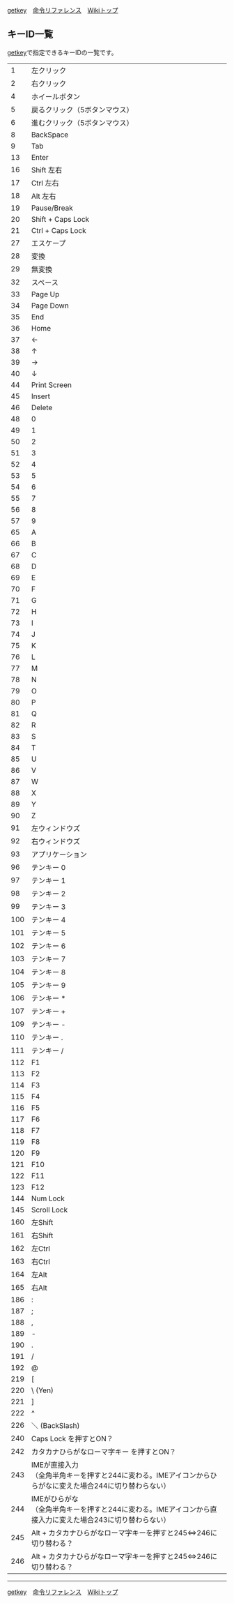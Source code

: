 
[getkey](./rf-object#objectgetkey)&emsp;[命令リファレンス](./reference)&emsp;[Wikiトップ](./)

<title>命令リファレンス - キーID一覧</title>

## キーID一覧

[getkey](./rf-object#objectgetkey)で指定できるキーIDの一覧です。

|||
|-|-|
1|左クリック
2|右クリック
4|ホイールボタン
5|戻るクリック（5ボタンマウス）
6|進むクリック（5ボタンマウス）
8|BackSpace
9|Tab
13|Enter
16|Shift 左右
17|Ctrl 左右
18|Alt 左右
19|Pause/Break
20|Shift + Caps Lock
21|Ctrl + Caps Lock
27|エスケープ
28|変換
29|無変換
32|スペース
33|Page Up
34|Page Down
35|End
36|Home
37|←
38|↑
39|→
40|↓
44|Print Screen
45|Insert
46|Delete
48|0
49|1
50|2
51|3
52|4
53|5
54|6
55|7
56|8
57|9
65|A
66|B
67|C
68|D
69|E
70|F
71|G
72|H
73|I
74|J
75|K
76|L
77|M
78|N
79|O
80|P
81|Q
82|R
83|S
84|T
85|U
86|V
87|W
88|X
89|Y
90|Z
91|左ウィンドウズ
92|右ウィンドウズ
93|アプリケーション
96|テンキー 0
97|テンキー 1
98|テンキー 2
99|テンキー 3
100|テンキー 4
101|テンキー 5
102|テンキー 6
103|テンキー 7
104|テンキー 8
105|テンキー 9
106|テンキー *
107|テンキー +
109|テンキー -
110|テンキー .
111|テンキー /
112|F1
113|F2
114|F3
115|F4
116|F5
117|F6
118|F7
119|F8
120|F9
121|F10
122|F11
123|F12
144|Num Lock
145|Scroll Lock
160|左Shift
161|右Shift
162|左Ctrl
163|右Ctrl
164|左Alt
165|右Alt
186|:
187|;
188|,
189|-
190|.
191|/
192|@
219|[
220|\ (Yen)
221|]
222|^
226|＼ (BackSlash)
240|Caps Lock を押すとON？
242|カタカナひらがなローマ字キー を押すとON？
243|IMEが直接入力<br>（全角半角キーを押すと244に変わる。IMEアイコンからひらがなに変えた場合244に切り替わらない）
244|IMEがひらがな<br>（全角半角キーを押すと244に変わる。IMEアイコンから直接入力に変えた場合243に切り替わらない）
245|Alt + カタカナひらがなローマ字キーを押すと245⇔246に切り替わる？
246|Alt + カタカナひらがなローマ字キーを押すと245⇔246に切り替わる？

***

[getkey](./rf-object#objectgetkey)&emsp;[命令リファレンス](./reference)&emsp;[Wikiトップ](./)

